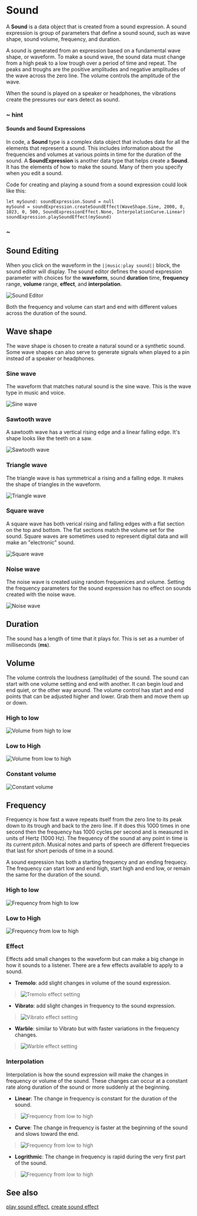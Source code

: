 # Sound

A **Sound** is a data object that is created from a sound expression. A sound expression is group of parameters that define a sound sound, such as wave shape, sound volume, frequency, and duration.

A sound is generated from an expression based on a fundamental wave shape, or waveform. To make a sound wave, the sound data must change from a high peak to a low trough over a period of time and repeat. The peaks and troughs are the positive amplitudes and negative amplitudes of the wave across the zero line. The volume controls the amplitude of the wave.

When the sound is played on a speaker or headphones, the vibrations create the pressures our ears detect as sound.

### ~ hint

#### Sounds and Sound Expressions

In code, a **Sound** type is a complex data object that includes data for all the elements that represent a sound. This includes information about the frequencies and volumes at various points in time for the duration of the sound. A **SoundExpression** is another data type that helps create a **Sound**. It has the elements of how to make the sound. Many of them you specify when you edit a sound.

Code for creating and playing a sound from a sound expression could look like this:

```typescript-ignore
let mySound: soundExpression.Sound = null
mySound = soundExpression.createSoundEffect(WaveShape.Sine, 2000, 0, 1023, 0, 500, SoundExpressionEffect.None, InterpolationCurve.Linear)
soundExpression.playSoundEffect(mySound)
```

### ~

## Sound Editing

When you click on the waveform in the ``||music:play sound||`` block, the sound editor will display. The sound editor defines the sound expression parameter with choices for the **waveform**, sound **duration** time, **frequency** range, **volume** range, **effect**, and **interpolation**.

![Sound Editor](/static/types/sound/sound-editor.png)

Both the frequency and volume can start and end with different values across the duration of the sound.

## Wave shape

The wave shape is chosen to create a natural sound or a synthetic sound. Some wave shapes can also serve to generate signals when played to a pin instead of a speaker or headphones.

### Sine wave

The waveform that matches natural sound is the sine wave. This is the wave type in music and voice.

![Sine wave](/static/types/sound/sine-wave.png)

### Sawtooth wave

A sawtooth wave has a vertical rising edge and a linear falling edge. It's shape looks like the teeth on a saw.

![Sawtooth wave](/static/types/sound/sawtooth-wave.png)

### Triangle wave

The triangle wave is has symmetrical a rising and a falling edge. It makes the shape of triangles in the waveform.

![Triangle wave](/static/types/sound/triangle-wave.png)

### Square wave

A square wave has both verical rising and falling edges with a flat section on the top and bottom. The flat sections match the volume set for the sound. Square waves are sometimes used to represent digital data and will make an "electronic" sound.

![Square wave](/static/types/sound/square-wave.png)

### Noise wave

The noise wave is created using random frequenices and volume. Setting the frequency parameters for the sound expression has no effect on sounds created with the noise wave.

![Noise wave](/static/types/sound/noise-wave.png)

## Duration

The sound has a length of time that it plays for. This is set as a number of milliseconds (**ms**).

## Volume

The volume controls the loudness (amplitude) of the sound. The sound can start with one volume setting and end with another. It can begin loud and end quiet, or the other way around. The volume control has start and end points that can be adjusted higher and lower. Grab them and move them up or down.

### High to low

![Volume from high to low](/static/types/sound/volume-hilo.png)

### Low to High

![Volume from low to high](/static/types/sound/volume-lohi.png)

### Constant volume

![Constant volume](/static/types/sound/volume-constant.png)

## Frequency

Frequency is how fast a wave repeats itself from the zero line to its peak down to its trough and back to the zero line. If it does this 1000 times in one second then the frequency has 1000 cycles per second and is measured in units of Hertz (1000 Hz). The frequency of the sound at any point in time is its current _pitch_. Musical notes and parts of speech are different frequecies that last for short periods of time in a sound.

A sound expression has both a starting frequency and an ending frequecy. The frequency can start low and end high, start high and end low, or remain the same for the duration of the sound.

### High to low

![Frequency from high to low](/static/types/sound/freq-hilo.png)

### Low to High

![Frequency from low to high](/static/types/sound/freq-lohi.png)

### Effect

Effects add small changes to the waveform but can make a big change in how it sounds to a listener. There are a few effects available to apply to a sound.

* **Tremolo**: add slight changes in volume of the sound expression.

>![Tremolo effect setting](/static/types/sound/effect-tremolo.png)

* **Vibrato**: add slight changes in frequency to the sound expression.

>![Vibrato effect setting](/static/types/sound/effect-vibrato.png)

* **Warble**: similar to Vibrato but with faster variations in the frequency changes.

>![Warble effect setting](/static/types/sound/effect-warble.png)

### Interpolation

Interpolation is how the sound expression will make the changes in frequency or volume of the sound. These changes can occur at a constant rate along duration of the sound or more suddenly at the beginning.

* **Linear**: The change in frequency is constant for the duration of the sound.

>![Frequency from low to high](/static/types/sound/interp-linear.png)

* **Curve**: The change in frequency is faster at the beginning of the sound and slows toward the end.

>![Frequency from low to high](/static/types/sound/interp-curve.png)

* **Logrithmic**: The change in frequency is rapid during the very first part of the sound.


>![Frequency from low to high](/static/types/sound/interp-log.png)

## See also

[play sound effect](/reference/music/play-sound-effect),
[create sound effect](/reference/music/create-sound-effect)